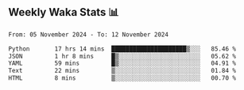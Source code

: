 ## Weekly Waka Stats 📊
<!--START_SECTION:waka-->

```txt
From: 05 November 2024 - To: 12 November 2024

Python       17 hrs 14 mins  █████████████████████▒░░░   85.46 %
JSON         1 hr 8 mins     █▒░░░░░░░░░░░░░░░░░░░░░░░   05.62 %
YAML         59 mins         █▒░░░░░░░░░░░░░░░░░░░░░░░   04.91 %
Text         22 mins         ▒░░░░░░░░░░░░░░░░░░░░░░░░   01.84 %
HTML         8 mins          ▒░░░░░░░░░░░░░░░░░░░░░░░░   00.70 %
```

<!--END_SECTION:waka-->

<!--

Here are some ideas to get you started:

- 🔭 I’m currently working on (way to add branches committed on)
- 🌱 I’m currently learning Web Frameworks and Machine Learning! (Lisp, JS (react & angular), Python, and __)
- 💬 Ask me about ...
- 📫 How to reach me: 
- 😄 Pronouns: He/Him/His
- ⚡ Fun fact: ...

that-recsys-lab
-->
